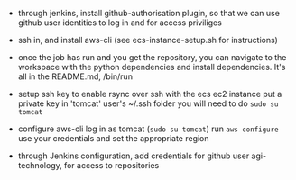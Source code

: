 
- through jenkins, install github-authorisation plugin, so that we can use github user identities to log in and for access priviliges

- ssh in, and install aws-cli (see ecs-instance-setup.sh for instructions)

- once the job has run and you get the repository, you can navigate to the workspace with the python dependencies and install dependencies. It's all in the README.md, /bin/run

- setup ssh key to enable rsync over ssh with the ecs ec2 instance
put a private key in 'tomcat' user's ~/.ssh folder
you will need to do `sudo su tomcat`

- configure aws-cli
log in as tomcat (`sudo su tomcat`)
run `aws configure`
use your credentials and set the appropriate region

- through Jenkins configuration, add credentials for github user agi-technology, for access to repositories

